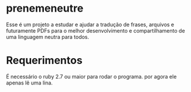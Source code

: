 # prenemeneutre
Esse é um projeto a estudar e ajudar a tradução de frases, arquivos e
futuramente PDFs para o melhor desenvolvimento e compartilhamento de uma
linguagem neutra para todos.

# Requerimentos
É necessário o ruby 2.7 ou maior para rodar o programa. por agora ele apenas lê
uma lina. 
